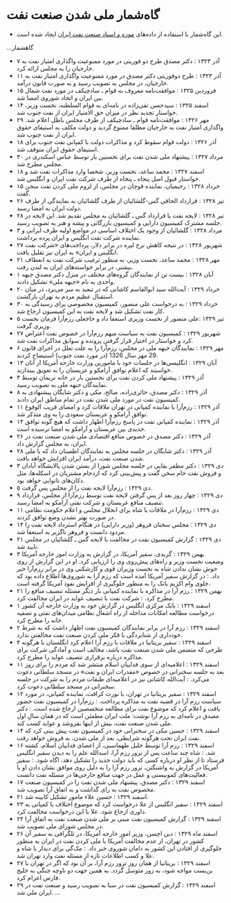 # گاه‌شمار ملی شدن صنعت نفت

- این گاه‌شمار با استفاده از داده‌های [موزه و اسناد صنعت نفت ایران](http://www.petromuseum.ir/content/25/%D9%83%D8%A7%D9%88%D8%B4-%D8%AF%D8%B1-%D8%AA%D8%A7%D8%B1%D9%8A%D8%AE-%D9%86%D9%81%D8%AA/1381/%DA%AF%D8%A7%D9%87-%D8%B4%D9%85%D8%A7%D8%B1-%D9%85%D9%84%DB%8C-%D8%B4%D8%AF%D9%86-%D8%B5%D9%86%D8%B9%D8%AA-%D9%86%D9%81%D8%AA) ایجاد شده است.

...گاهشمار
- ۷ آذر ۱۳۲۳
  : دکتر مصدق طرح دو فوریتی در مورد ممنوعیت واگذاری امتیاز نفت به خارجیان را به مجلس ارائه كرد.
- ۱۱ آذر ۱۳۲۳
  : طرح دوفوریتی دکتر مصدق در مورد ممنوعیت واگذاری امتیاز نفت به خارجیان، در مجلس به تصویب رسید و به صورت قانون درآمد.
- ۱۵ فروردین ۱۳۲۵
  : موافقت‌نامه معروف به قوام ـ سادچیکف در مورد نفت شمال بین ایران و اتحاد شوروی امضا شد.
- ۱۴ اسفند ۱۳۲۵
  : سیدحسن تقی‌زاده در نامه‌ای به قوام السلطنه، نخست وزیر، خواستار تجدید نظر در میزان حق الامتیاز ایران از نفت جنوب شد.
- ۲۹ مهر ۱۳۲۶
  : موافقت‌نامه قوام ـ سادچیکف از طرف مجلس باطل اعلام شد. واگذاری امتیاز نفت به خارجیان مطلقا ممنوع گردید و دولت مکلف به استیفای حقوق ایران از نفت جنوب شد.
- ۱۸ آذر ۱۳۲۶
  : دولت قوام سقوط کرد و مذاکرات دولت با کمپانی نفت جنوب برای استیفای حقوق ایران متوقف شد.
- ۳۰ مرداد ۱۳۲۷
  : پیشنهاد ملی شدن نفت برای نخستین بار توسط عباس اسکندری در مجلس مطرح شد.
- ۱۸ اسفند ۱۳۲۷
  : محمد ساعد، نخست وزیر، شخصا وارد مذاکرات نفت شد و خواستار قبول اصل پنجاه ـ پنجاه از طرف شرکت نفت ایران و انگلیس شد.
-  ۱۵ خرداد ۱۳۲۸
  : رحیمیان، نماینده قوچان در مجلس، از لزوم ملی کردن نفت سخن گفت.
- ۲۶ تیر ۱۳۲۸
  : قرارداد الحاقی گس-گلشائیان از طرف گلشائیان به نمایندگی از طرف دولت ایران به امضا رسید.
- ۲۸ تیر ۱۳۲۸
  : لایحه نفت یا قرارداد گس ـ گلشائیان به مجلس تقدیم شد. این لایحه در جلسه مشترک کمیسیون دارایی و کمیسیون بازرگانی و پیشه و هنر به تصویب رسید.
- ۳ مرداد ۱۳۲۸
  : گلشائیان از وجود یک اختلاف اساسی در مواضع اولیه طرف ایرانی و نماینده شرکت نفت انگلیس و ایران پرده برداشت.
- ۲۷ شهریور ۱۳۲۸
  : در نتیجه کاهش نرخ لیره در برابر دلار، پرداخت‌های «شرکت نفت انگلیس و ایران» به ایران نیز تقلیل یافت.
- ۲۱ مهر ۱۳۲۸
  : محمد ساعد، نخست وزیر، به منظور ترغیب شرکت نفت به انعطاف بیشتر، در برابر خواسته‌های ایران به لندن رفت.
- ۱ آبان ۱۳۲۸
  : بیست تن از نمایندگان گروه‌های مختلف در منزل دکتر مصدق جبهه واحدی به نام «جبهه ملی» تشکیل دادند.
- ۲۰ خرداد ۱۳۲۹
  : آیت‌الله سید ابوالقاسم کاشانی که در تبعید به سر می‌برد، در میان استقبال عظیم مردم به تهران بازگشت.
- ۳۰ خرداد ۱۳۲۹
  : به درخواست علی منصور، کمیسیون مخصوصی برای رسیدگی به کار نفت تشکیل شد و لایحه نفت به این کمیسیون ارجاع شد.
- ۵ تیر ۱۳۲۹
  :علی منصور از نخست وزیری استعفا داد و حاجعلی رزم‌آرا فرمان نخست وزیری گرفت.
- ۲۷ شهریور ۱۳۲۹
  : کمیسیون نفت به سیاست مبهم رزم‌آرا در خصوص نفت اعتراض کرد و خواستار در اختیار قرار گرفتن پرونده و سوابق مذاکرات نفت شد.
- ۶ مهر ۱۳۲۹
  : نمایندگان جبهه ملی در مجلس، رزم‌آرا را به علت تعلل در اجرای قانون 29 مهر سال 1326 (در مورد نفت جنوب) استیضاح کردند.
- ۱۳ آبان ۱۳۲۹
  : انگلیسی‌ها در جلسات خود با مامورین وزارت خارجه آمریکا از آنان خواستند که اعلام توافق آرامکو و عربستان را به تعویق بیندازند.
- ۴ آذر ۱۳۲۹
  : پیشنهاد ملی کردن نفت برای نخستین بار در خانه نریمان توسط نمایندگان جبهه ملی به تصویب رسید.
- ۸ آذر ۱۳۲۹
  : دکتر مصدق، حائری‌زاده، صالح، مکی و دکتر شایگان پیشنهادی به کمیسیون نفت در مورد ملی شدن نفت در تمام مناطق ایران دادند.
- ۱۱ آذر ۱۳۲۹
  : رزم‌آرا با نماینده کمپانی در تهران ملاقات کرد و امضای قریب الوقوع توافق آرامکو و عربستان سعودی را به وی متذکر شد.
- ۱۴ آذر ۱۳۲۹
  : نماینده کمپانی نفت در پاسخ رزم‌آرا اظهار داشت که هیچ گونه توافق جدیدی بین عربستان و آرامکو به امضا نرسیده است.
- ۲۶ آذر ۱۳۲۹
  : دکتر مصدق در خصوص منافع اقتصادی ملی شدن صنعت نفت در ایران، به مجلس گزارش داد.
- ۲۸ آذر ۱۳۲۹
  : دکتر شایگان در جلسه مجلس به نمایندگان اطمینان داد که با ملی شدن صنعت نفت، درآمد ایران افزایش خواهد یافت.
- ۳ دی ۱۳۲۹
  : دکتر مظفر بقایی در جلسه مجلس شورا از بستن شدن پالایشگاه آبادان و فروش نفت خام سخن گفت و پیش‌بینی کرد که ازدحام مشتریان در اسکله‌ها، مثل دکان‌های نانوایی خواهد بود.
- ۵ دی ۱۳۲۹
  : رزم‌آرا لایحه نفت را از مجلس پس گرفت.
- ۹ دی ۱۳۲۹
  : چهار روز بعد از پس گرفتن لایحه نفت توسط رزم‌آرا از مجلس، قرارداد تنصیف منافع عربستان و شرکت نفتی آرامکو به امضا رسید.
- ۱۱ دی ۱۳۲۹
  : رزم‌آرا در ملاقات با شاه برای انحلال مجلس و اعلام حکومت نظامی در صورت بهتر نشدن وضع توافق کردند.
- ۱۴ دی ۱۳۲۹
  : مجلس سخنان فروهر (وزیر دارایی) در هنگام استرداد لایحه نفت را مردود دانست و فروهر ناگزیر به استعفا شد.
- ۲۱ دی ۱۳۲۹
  : گزارش کمیسیون نفت در مخالفت با لایحه گس ـ گلشائیان در مجلس تایید شد.
- ۳ بهمن ۱۳۲۹
  : گریدی، سفیر آمریکا، در گزارش به وزارت امور خارجه آمریکا وضعیت نخست وزیر و راه‌های پیش‌روی وی را ارزیابی کرد. او در این گزارش از روی خوش نشان ندادن شاه به نخست وزیران قوی و کارشکنی وی در برابر رزم‌آرا خبر داد.
  : در گزارش سفیر آمریکا آمده است که رزم آرا به شوروی‌ها اطلاع داده بود که جلوی وام اکزیم بانک را به منظور جلوگیری از افزایش نفوذ آمریکا گرفته است.
- ۲۱ بهمن ۱۳۲۹
  : رزم آرا در مذاکره با نماینده کمپانی بار دیگر مسئله تنصیف منافع را مطرح کرد.
  : شرکت نفت با تنصیف عواید در ایران مخالفت کرد.
- ۱ اسفند ۱۳۲۹
  : بانک مرکزی انگلیس در گزارش خود به وزارت خارجه آن کشور درخواست مطالعه امکانات مداخله از راه اشغال نظامی میدان‌های نفتی و تصفیه خانه را مطرح کرد.
- ۲ اسفند ۱۳۲۹
  : رزم آرا در برابر نمایندگان کمیسیون نفت اظهار داشت که به شرط خودداری از شتابزدگی با فکر ملی کردن صنعت نفت مخالفتی ندارد.
- ۴ اسفند ۱۳۲۹
  : سفیر بریتانیا در ملاقات با رزم آرا اعلام کرد انگلستان با هرگونه طرحی که متضمن ملی شدن صنعت نفت باشد، مخالف است و آمادگی شرکت برای مذاکره درباره برقراری تنصیف عواید را مطرح کرد.
- ۱۱ اسفند ۱۳۲۹
  : اعلامیه‌ای از سوی فداییان اسلام منتشر شد که مردم را برای روز بعد به جلسه سخنرانی در خصوص «مقدرات ایران و نفت» در مسجد سلطانی دعوت می‌کرد.
  : آیت‌الله کاشانی نیز در اعلامیه‌ای طبقات مردم را به شرکت در جلسه سخنرانی در مسجد سلطانی دعوت کرد.
- ۱۲ اسفند ۱۳۲۹
  : سفیر بریتانیا در تهران، با نورث کرافت، نماینده کمپانی، در مورد سیاست رزم آرا در قضیه نفت به مذاکره پرداخت.
  : رزم‌آرا در کمیسیون نفت حضور یافت و اعلام کرد که موضوع نفت برای مطالعه متخصصین ارجاع شده است.
  : دکتر مصدق در نامه‌ای به رزم آرا نوشت: ملت ایران مطمئن است که در همان سالِ اول ملی شدن صنعت نفت، بیش از اینها بفروشد و عواید کسب کند.
- ۱۴ اسفند ۱۳۲۹
  : حسین مکی در سخنرانی خود در کمیسیون نفت پیش بینی کرد که نفت ایران تحت هرگونه شرایطی، بعد از ملی شدن، به فروش خواهد رفت.
- ۱۶ اسفند ۱۳۲۹
  : رزم آرا توسط خلیل طهماسبی، از اعضای فداییان اسلام، کشته شد.
  : شاه چند ساعت پس از ترور رزم آرا، اسدالله علم را به دیدن سفیر انگلیس فرستاد تا از نظر او درباره کسی که باید دولت جدید را تشکیل دهد، اگاه شود.
  : سفیر آمریکا در گزارش به واشنگتن، ترور رزم آرا را به دلیل روی موافق نشان دادن او با فعالیت‌های کمونیستی و عمل در جهت منافع خارجی‌ها در مسئله نفت دانست.
- ۱۷ اسفند ۱۳۲۹
  : دکتر مصدق، پیشنهاد ملی شدن نفت را در کمیسیون صنعت مخصوص نفت به رای گذاشت و به اتفاق آرا تصویب شد.
- ۲۱ اسفند ۱۳۲۹
  : حسین علاء مامور تشکیل کابینه شد.
- ۲۳ اسفند ۱۳۲۹
  : سفیر انگلیس از علا درخواست کرد که موضوع اختلاف با کمپانی به داوری ارجاع شود. علا با این درخواست مخالفت کرد.
- ۲۴ اسفند ۱۳۲۹
  : گزارش کمیسیون نفت مبنی بر ملی شدن صنعت نفت به اتفاق آرا در مجلس شورای ملی تصویب شد.
- ۲۶ اسفند ماه ۱۳۲۹
  : دین اچسن، وزیر امور خارجه آمریکا، در تلگرافی به سفیر آن کشور در تهران، از عدم مخالفت آمریکا با ملی کردن نفت در ایران به منظور جلوگیری از افتادن این کشور به دامان شوروی خبر داد.
  : مک‌گی برای دیدار با شاه و علا و کسب اطلاعات تازه از مسئله نفت وارد تهران شد.
- ۲۷ اسفند ۱۳۲۹
  : بریتانیا از همان روز ترور رزم آرا، بر آن بود که اگر در تهران با بن‌بست مواجه شود، به زور متوسل گردد. به همین جهت دو ناوچه جنگی به خلیج فارس اعزام کرد.
- ۲۹ اسفند ۱۳۲۹
  : گزارش کمیسیون نفت در سنا به تصویب رسید و صنعت نفت در ایران ملی شد.
...
